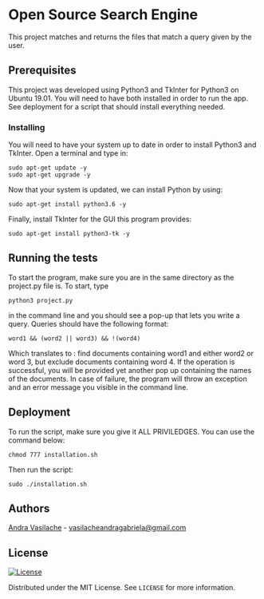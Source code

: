 # Open Source Search Engine

This project matches and returns the files that match a query given by the user. 

## Prerequisites
This project was developed using Python3 and TkInter for Python3 on Ubuntu 19.01. 
You will need to have both installed in order to run the app. See deployment for a 
script that should install everything needed.

### Installing
You will need to have your system up to date in order to install Python3 and TkInter.
Open a terminal and type in:
```
sudo apt-get update -y
sudo apt-get upgrade -y
```
Now that your system is updated, we can install Python by using:
```
sudo apt-get install python3.6 -y
```
Finally, install TkInter for the GUI this program provides:
```
sudo apt-get install python3-tk -y
```

## Running the tests
To start the program, make sure you are in the same directory as the project.py file is. To start, type
```
python3 project.py
```
in the command line and you should see a pop-up that lets you write a query.
Queries should have the following format:
```
word1 && (word2 || word3) && !(word4)
```
Which translates to : find documents containing word1 and either word2 or word 3, but exclude documents containing word 4. If the operation is successful, you will be provided yet another pop up containing the names of the documents. In case of failure, the program will throw an exception and an error message you visible in the command line.

## Deployment
To run the script, make sure you give it ALL PRIVILEDGES. You can use the command below:
```
chmod 777 installation.sh
```
Then run the script:
```
sudo ./installation.sh
```

## Authors
[Andra Vasilache](https://github.com/AndraVasilache) - [vasilacheandragabriela@gmail.com]()

## License

[![License](http://img.shields.io/:license-mit-blue.svg?style=flat-square)](http://badges.mit-license.org)

Distributed under the MIT License. See `LICENSE` for more information.


